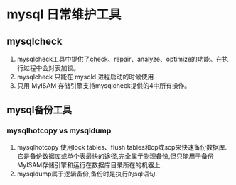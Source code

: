 # mysql 日常维护工具

## mysqlcheck
1. mysqlcheck工具中提供了check、repair、analyze、optimize的功能。在执行过程中会对表加锁。
2. mysqlcheck 只能在 mysqld 进程启动的时候使用
3. 只用 MyISAM 存储引擎支持mysqlcheck提供的4中所有操作。

## mysql备份工具
###  mysqlhotcopy vs mysqldump
1. mysqlhotcopy 使用lock tables、flush tables和cp或scp来快速备份数据库.它是备份数据库或单个表最快的途径,完全属亍物理备份,但只能用于备份MyISAM存储引擎和运行在数据库目录所在的机器上.
2. mysqldump属于逻辑备份,备份时是执行的sql语句.
